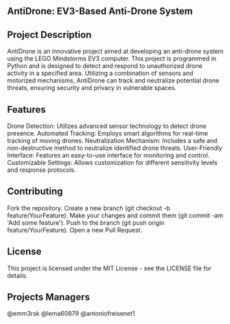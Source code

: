 ## AntiDrone: EV3-Based Anti-Drone System
 
## Project Description

AntiDrone is an innovative project aimed at developing an anti-drone system using the LEGO Mindstorms EV3 computer. This project is programmed in Python and is designed to detect and respond to unauthorized drone activity in a specified area. Utilizing a combination of sensors and motorized mechanisms, AntiDrone can track and neutralize potential drone threats, ensuring security and privacy in vulnerable spaces.

## Features

Drone Detection: Utilizes advanced sensor technology to detect drone presence.
Automated Tracking: Employs smart algorithms for real-time tracking of moving drones.
Neutralization Mechanism: Includes a safe and non-destructive method to neutralize identified drone threats.
User-Friendly Interface: Features an easy-to-use interface for monitoring and control.
Customizable Settings: Allows customization for different sensitivity levels and response protocols.

## Contributing

Fork the repository.
Create a new branch (git checkout -b feature/YourFeature).
Make your changes and commit them (git commit -am 'Add some feature').
Push to the branch (git push origin feature/YourFeature).
Open a new Pull Request.

## License

This project is licensed under the MIT License - see the LICENSE file for details.

## Projects Managers

@emm3rsk
@lema60879
@antoniofreisenet1
